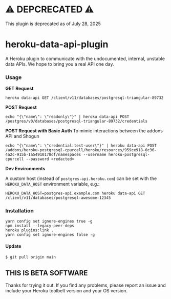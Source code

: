 <h1>⚠️ DEPCRECATED ⚠️</h1>
This plugin is deprecated as of July 28, 2025

# heroku-data-api-plugin


A Heroku plugin to communicate with the undocumented, internal, unstable
data APIs. We hope to bring you a real API one day.

### Usage

**GET Request**
```
heroku data-api GET /client/v11/databases/postgresql-triangular-89732
```

**POST Request**
```
echo "{\"name\": \"readonly\"}" | heroku data-api POST /postgres/v0/databases/postgresql-triangular-89732/credentials
```

**POST Request with Basic Auth**
To mimic interactions between the addons API and Shogun
```
echo "{\"name\": \"credential:test-user\"}" | heroku data-api POST /addons/heroku-postgresql-cpurcell/heroku/resources/959ce918-0c36-4a2c-915b-1a54910178df/namespaces --username heroku-postgresql-cpurcell --password <redacted>
```

**Dev Environments**

A custom host (instead of `postgres-api.heroku.com`) can be set with the
`HEROKU_DATA_HOST` environment variable, e.g.:

`HEROKU_DATA_HOST=postgres-api.example.com heroku data-api GET /client/v11/databases/postgresql-awesome-12345`

### Installation

```shell
yarn config set ignore-engines true -g
npm install --legacy-peer-deps
heroku plugins:link .
yarn config set ignore-engines false -g
```


#### Update

```bash
$ git pull origin main
```

## THIS IS BETA SOFTWARE

Thanks for trying it out. If you find any problems, please report an
issue and include your Heroku toolbelt version and your OS version.
